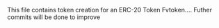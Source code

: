 This file contains token creation for an ERC-20 Token Fvtoken.... Futher commits will be done to improve 

